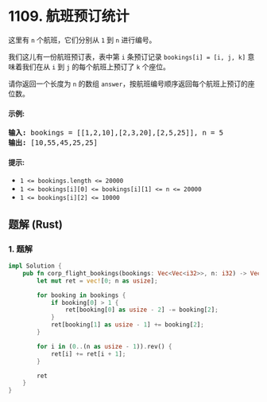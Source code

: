 # 1109. 航班预订统计
这里有 `n` 个航班，它们分别从 `1` 到 `n` 进行编号。

我们这儿有一份航班预订表，表中第 `i` 条预订记录 `bookings[i] = [i, j, k]` 意味着我们在从 `i` 到 `j` 的每个航班上预订了 `k` 个座位。

请你返回一个长度为 `n` 的数组 `answer`，按航班编号顺序返回每个航班上预订的座位数。

#### 示例:
<pre>
<b>输入:</b> bookings = [[1,2,10],[2,3,20],[2,5,25]], n = 5
<b>输出:</b> [10,55,45,25,25]
</pre>

#### 提示:
* `1 <= bookings.length <= 20000`
* `1 <= bookings[i][0] <= bookings[i][1] <= n <= 20000`
* `1 <= bookings[i][2] <= 10000`

## 题解 (Rust)

### 1. 题解
```Rust
impl Solution {
    pub fn corp_flight_bookings(bookings: Vec<Vec<i32>>, n: i32) -> Vec<i32> {
        let mut ret = vec![0; n as usize];

        for booking in bookings {
            if booking[0] > 1 {
                ret[booking[0] as usize - 2] -= booking[2];
            }
            ret[booking[1] as usize - 1] += booking[2];
        }

        for i in (0..(n as usize - 1)).rev() {
            ret[i] += ret[i + 1];
        }

        ret
    }
}
```
